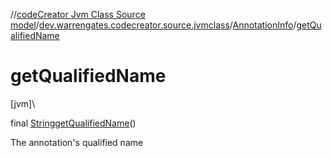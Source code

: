 //[codeCreator Jvm Class Source model](../../../index.md)/[dev.warrengates.codecreator.source.jvmclass](../index.md)/[AnnotationInfo](index.md)/[getQualifiedName](get-qualified-name.md)

# getQualifiedName

[jvm]\

final [String](https://docs.oracle.com/javase/8/docs/api/java/lang/String.html)[getQualifiedName](get-qualified-name.md)()

The annotation's qualified name
